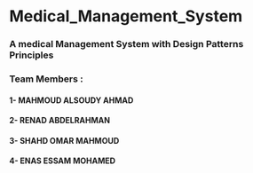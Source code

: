 # Medical_Management_System
### A medical Management System with Design Patterns Principles 
### Team Members :
####     1- MAHMOUD ALSOUDY AHMAD
####     2- RENAD ABDELRAHMAN
####     3- SHAHD OMAR MAHMOUD
####     4- ENAS ESSAM MOHAMED
